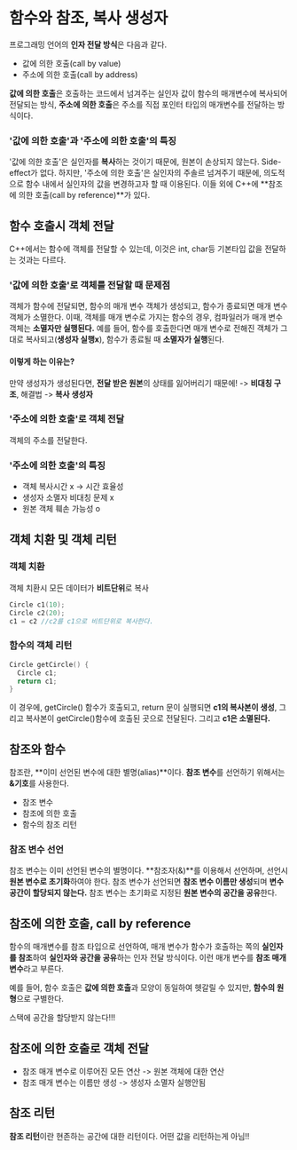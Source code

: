 # 함수와 참조, 복사 생성자

프로그래밍 언어의 **인자 전달 방식**은 다음과 같다.

+ 값에 의한 호출(call by value)
+ 주소에 의한 호출(call by address)

**값에 의한 호출**은 호출하는 코드에서 넘겨주는 실인자 값이 함수의 매개변수에 복사되어 전달되는 방식, **주소에 의한 호출**은 주소를 직접 포인터 타입의 매개변수를 전달하는 방식이다.

### '값에 의한 호출'과 '주소에 의한 호출'의 특징

'값에 의한 호출'은 실인자를 **복사**하는 것이기 때문에, 원본이 손상되지 않는다. Side-effect가 없다. 하지만, '주소에 의한 호출'은 실인자의 주솔르 넘겨주기 때문에, 의도적으로 함수 내에서 실인자의 값을 변경하고자 할 때 이용된다. 이들 외에 C++에 **참조에 의한 호출(call by reference)**가 있다.

## 함수 호출시 객체 전달

C++에서는 함수에 객체를 전달할 수 있는데, 이것은 int, char등 기본타입 값을 전달하는 것과는 다르다.

### '값에 의한 호출'로 객체를 전달할 때 문제점

객체가 함수에 전달되면, 함수의 매개 변수 객체가 생성되고, 함수가 종료되면 매개 변수 객체가 소멸한다. 이때, 객체를 매개 변수로 가지는 함수의 경우, 컴파일러가 매개 변수 객체는 **소멸자만 실행된다.** 예를 들어, 함수를 호출한다면 매개 변수로 전해진 객체가 그대로 복사되고(**생성자 실행x**), 함수가 종료될 때 **소멸자가 실행**된다.

#### 이렇게 하는 이유는?

만약 생성자가 생성된다면, **전달 받은 원본**의 상태를 잃어버리기 때문에! -> **비대칭 구조**, 해결법 -> **복사 생성자**

### '주소에 의한 호출'로 객체 전달

객체의 주소를 전달한다.

### '주소에 의한 호출'의 특징

+ 객체 복사시간 x -> 시간 효율성
+ 생성자 소멸자 비대칭 문제 x
+ 원본 객체 훼손 가능성 o

## 객체 치환 및 객체 리턴

### 객체 치환

객체 치환시 모든 데이터가 **비트단위**로 복사

```cpp
Circle c1(10);
Circle c2(20);
c1 = c2 //c2를 c1으로 비트단위로 복사한다.
```

### 함수의 객체 리턴

```cpp
Circle getCircle() {
  Circle c1;
  return c1;
}
```

이 경우에, getCircle() 함수가 호출되고, return 문이 실행되면 **c1의 복사본이 생성**, 그리고 복사본이 getCircle()함수에 호출된 곳으로 전달된다. 그리고 **c1은 소멸된다.**

## 참조와 함수

참조란, **이미 선언된 변수에 대한 별명(alias)**이다. **참조 변수**를 선언하기 위해서는 **&기호**를 사용한다.

+ 참조 변수
+ 참조에 의한 호출
+ 함수의 참조 리턴

### 참조 변수 선언

참조 변수는 이미 선언된 변수의 별명이다. **참조자(&)**를 이용해서 선언하며, 선언시 **원본 변수로 초기화**하여야 한다. 참조 변수가 선언되면 **참조 변수 이름만 생성**되며 **변수공간이 할당되지 않는다.** 참조 변수는 초기화로 지정된 **원본 변수의 공간을 공유**한다.

## 참조에 의한 호출, call by reference

함수의 매개변수를 참조 타입으로 선언하여, 매개 변수가 함수가 호출하는 쪽의 **실인자를 참조**하여 **실인자와 공간을 공유**하는 인자 전달 방식이다. 이런 매개 변수를 **참조 매개 변수**라고 부른다.

예를 들어, 함수 호출은 **값에 의한 호출**과 모양이 동일하여 헷갈릴 수 있지만, **함수의 원형**으로 구별한다. 

스택에 공간을 할당받지 않는다!!!

## 참조에 의한 호출로 객체 전달

+ 참조 매개 변수로 이루어진 모든 연산 -> 원본 객체에 대한 연산
+ 참조 매개 변수는 이름만 생성 -> 생성자 소멸자 실행안됨

## 참조 리턴

**참조 리턴**이란 현존하는 공간에 대한 리턴이다. 어떤 값을 리턴하는게 아님!!
